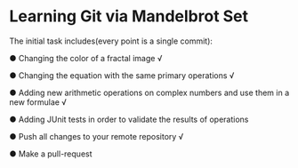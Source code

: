 # Learning Git via Mandelbrot Set 

The initial task includes(every point is a single commit):

● Changing the color of a fractal image  √

● Changing the equation with the same primary operations  √

● Adding new arithmetic operations on complex numbers and use them in a new formulae  √

● Adding JUnit tests in order to validate the results of operations 

● Push all changes to your remote repository √

● Make a pull-request
